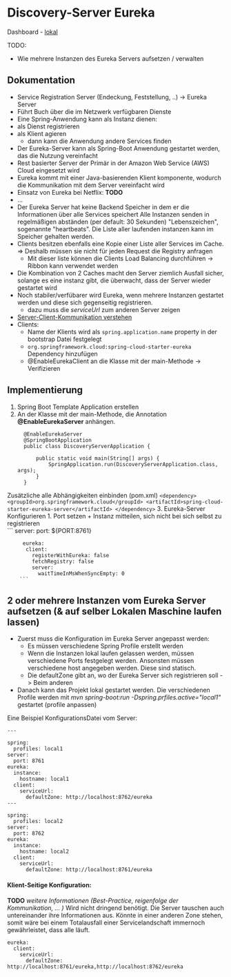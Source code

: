 # Discovery-Server Eureka 

Dashboard - [lokal](http://localhost:8761/)

TODO: 
- Wie mehrere Instanzen des Eureka Servers aufsetzen / verwalten 

## Dokumentation
- Service Registration Server (Endeckung, Feststellung, ..) -> Eureka Server
- Führt Buch über die im Netzwerk verfügbaren Dienste
- Eine Spring-Anwendung kann als Instanz dienen:
 - als Dienst registrieren
 - als Klient agieren 
     - dann kann die Anwendung andere Services finden
- Der Eureka-Server kann als Spring-Boot Anwendung gestartet werden, das die Nutzung vereinfacht
- Rest basierter Server der Primär in der Amazon Web Service (AWS) Cloud eingesetzt wird
- Eureka kommt mit einer Java-basierenden Klient komponente, wodurch die Kommunikation mit dem Server vereinfacht wird
- Einsatz von Eureka bei Netflix: **TODO**
- ...
- Der Eureka Server hat keine Backend Speicher in dem er die Informationen über alle Services speichert Alle Instanzen senden in regelmäßigen abständen (per default: 30 Sekunden) "Lebenszeichen", sogenannte "heartbeats". Die Liste aller laufenden instanzen kann im Speicher gehalten werden.
- Clients besitzen ebenfalls eine Kopie einer Liste aller Services im Cache. => Deshalb müssen sie nicht für jeden Request die Registry anfragen
	- Mit dieser liste können die Clients Load Balancing durchführen -> Ribbon kann verwendet werden 
- Die Kombination von 2 Caches macht den Server ziemlich Ausfall sicher, solange es eine instanz gibt, die überwacht, dass der Server wieder gestartet wird
- Noch stabiler/verfübarer wird Eureka, wenn mehrere Instanzen gestartet werden und diese sich gegenseitig registrieren.
	- dazu muss die *serviceUrl* zum anderen Server zeigen
- [Server-Client-Kommunikation verstehen](https://github.com/Netflix/eureka/wiki/Understanding-eureka-client-server-communication)
- Clients:
	- Name der Klients wird als  ```spring.application.name``` property in der bootstrap Datei festgelegt
	- ```org.springframework.cloud:spring-cloud-starter-eureka``` Dependency hinzufügen
	- @EnableEurekaClient an die Klasse mit der main-Methode -> Verifizieren


## Implementierung

1. Spring Boot Template Application erstellen
2. An der Klasse mit der main-Methode, die Annotation **@EnableEurekaServer** anhängen.
	```
	  @EnableEurekaServer
	  @SpringBootApplication
	  public class DiscoveryServerApplication {
	  
	      public static void main(String[] args) {
	          SpringApplication.run(DiscoveryServerApplication.class, args);
	      }
	  }
	```
    	
  Zusätzliche alle Abhängigkeiten einbinden (pom.xml)
	```
	    <dependency>
			<groupId>org.springframework.cloud</groupId>
			<artifactId>spring-cloud-starter-eureka-server</artifactId>
		</dependency>
	```
3. Eureka-Server Konfigurieren
	1. Port setzen + Instanz mitteilen, sich nicht bei sich selbst zu registrieren  	
		```
		server:
		  port: ${PORT:8761}
		  
		 eureka:
		  client:
		    registerWithEureka: false
		    fetchRegistry: false
		    server:
		      waitTimeInMsWhenSyncEmpty: 0
		```

## 2 oder mehrere Instanzen vom Eureka Server aufsetzen (& auf selber Lokalen Maschine laufen lassen)

- Zuerst muss die Konfiguration im Eureka Server angepasst werden:
	- Es müssen verschiedene Spring Profile erstellt werden
	- Wenn die Instanzen lokal laufen gelassen werden, müssen verschiedene Ports festgelegt werden. Ansonsten müssen verschiedene host angegeben werden. Diese sind statisch.
	- Die defaultZone gibt an, wo der Eureka Server sich registrieren soll -> Beim anderen
- Danach kann das Projekt lokal gestartet werden. Die verschiedenen Profile werden mit *mvn spring-boot:run -Dspring.prfiles.active="local1"* gestartet (profile anpassen)

Eine Beispiel KonfigurationsDatei vom Server:
```
---

spring:
  profiles: local1
server:
  port: 8761
eureka:
  instance:
    hostname: local1
  client:
    serviceUrl:
      defaultZone: http://localhost:8762/eureka
---

spring:
  profiles: local2
server:
  port: 8762
eureka:
  instance:
    hostname: local2
  client:
    serviceUrl:
      defaultZone: http://localhost:8761/eureka
```

#### Klient-Seitige Konfiguration:
**TODO** *weitere Informationen (Best-Practice, reigenfolge der Kommunikation, ... )*
Wird nicht dringend benötigt. Die Server tauschen auch untereinander ihre Informationen aus.
Könnte in einer anderen Zone stehen, somit wäre bei einem Totalausfall einer Servicelandschaft immernoch gewährleistet, dass alle läuft.

```
eureka:
  client:
    serviceUrl:
      defaultZone: http://localhost:8761/eureka,http://localhost:8762/eureka
```
